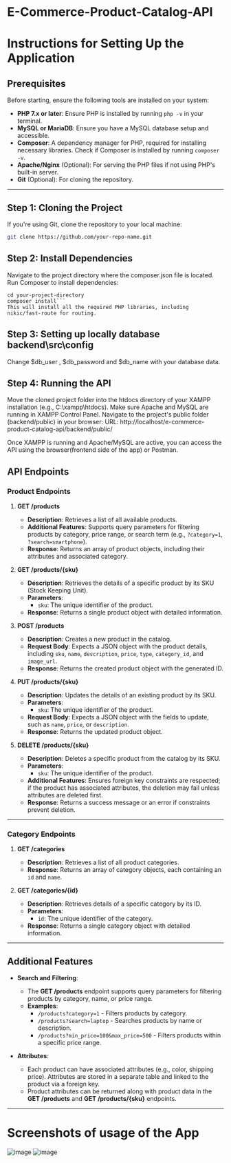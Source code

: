 # E-Commerce-Product-Catalog-API

# **Instructions for Setting Up the Application**

## **Prerequisites**

Before starting, ensure the following tools are installed on your system:

- **PHP 7.x or later**: Ensure PHP is installed by running `php -v` in your terminal.
- **MySQL or MariaDB**: Ensure you have a MySQL database setup and accessible.
- **Composer**: A dependency manager for PHP, required for installing necessary libraries. Check if Composer is installed by running `composer -v`.
- **Apache/Nginx** (Optional): For serving the PHP files if not using PHP's built-in server.
- **Git** (Optional): For cloning the repository.

---

## **Step 1: Cloning the Project**

If you're using Git, clone the repository to your local machine:

```bash
git clone https://github.com/your-repo-name.git
```

## **Step 2: Install Dependencies**

Navigate to the project directory where the composer.json file is located. Run Composer to install dependencies:

````
cd your-project-directory
composer install```
This will install all the required PHP libraries, including nikic/fast-route for routing.
````

## **Step 3: Setting up locally database backend\src\config**

Change $db_user , $db_password and $db_name with your database data.

## **Step 4: Running the API**

Move the cloned project folder into the htdocs directory of your XAMPP installation (e.g., C:\xampp\htdocs\).
Make sure Apache and MySQL are running in XAMPP Control Panel.
Navigate to the project's public folder (backend/public) in your browser:
URL: http://localhost/e-commerce-product-catalog-api/backend/public/

Once XAMPP is running and Apache/MySQL are active, you can access the API using the browser(frontend side of the app) or Postman.

## **API Endpoints**

### **Product Endpoints**

1. **GET /products**

   - **Description**: Retrieves a list of all available products.
   - **Additional Features**: Supports query parameters for filtering products by category, price range, or search term (e.g., `?category=1`, `?search=smartphone`).
   - **Response**: Returns an array of product objects, including their attributes and associated category.

2. **GET /products/{sku}**

   - **Description**: Retrieves the details of a specific product by its SKU (Stock Keeping Unit).
   - **Parameters**:
     - `sku`: The unique identifier of the product.
   - **Response**: Returns a single product object with detailed information.

3. **POST /products**

   - **Description**: Creates a new product in the catalog.
   - **Request Body**: Expects a JSON object with the product details, including `sku`, `name`, `description`, `price`, `type`, `category_id`, and `image_url`.
   - **Response**: Returns the created product object with the generated ID.

4. **PUT /products/{sku}**

   - **Description**: Updates the details of an existing product by its SKU.
   - **Parameters**:
     - `sku`: The unique identifier of the product.
   - **Request Body**: Expects a JSON object with the fields to update, such as `name`, `price`, or `description`.
   - **Response**: Returns the updated product object.

5. **DELETE /products/{sku}**
   - **Description**: Deletes a specific product from the catalog by its SKU.
   - **Parameters**:
     - `sku`: The unique identifier of the product.
   - **Additional Features**: Ensures foreign key constraints are respected; if the product has associated attributes, the deletion may fail unless attributes are deleted first.
   - **Response**: Returns a success message or an error if constraints prevent deletion.

---

### **Category Endpoints**

1. **GET /categories**

   - **Description**: Retrieves a list of all product categories.
   - **Response**: Returns an array of category objects, each containing an `id` and `name`.

2. **GET /categories/{id}**
   - **Description**: Retrieves details of a specific category by its ID.
   - **Parameters**:
     - `id`: The unique identifier of the category.
   - **Response**: Returns a single category object with detailed information.

---

## **Additional Features**

- **Search and Filtering**:

  - The **GET /products** endpoint supports query parameters for filtering products by category, name, or price range.
  - **Examples**:
    - `/products?category=1` - Filters products by category.
    - `/products?search=laptop` - Searches products by name or description.
    - `/products?min_price=100&max_price=500` - Filters products within a specific price range.

- **Attributes**:
  - Each product can have associated attributes (e.g., color, shipping price). Attributes are stored in a separate table and linked to the product via a foreign key.
  - Product attributes can be returned along with product data in the **GET /products** and **GET /products/{sku}** endpoints.

---

# Screenshots of usage of the App
![image](https://github.com/user-attachments/assets/f78892d2-ae06-4acc-85da-13429221dd65)
![image](https://github.com/user-attachments/assets/2f234a0d-54dd-4273-9f9d-278df31b0e34)


